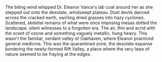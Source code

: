 The biting wind whipped Dr. Eleanor Vance's lab coat around her as she stepped out onto the desolate, windswept plateau.  Dust devils danced across the cracked earth, swirling dried grasses into hazy cyclones.  Scattered, skeletal remains of what were once imposing mesas dotted the landscape, silent witnesses to a forgotten era.  The air, thin and acrid with the scent of ozone and something vaguely metallic, hung heavy.  This wasn't the familiar, verdant valley of Oakhaven, where Eleanor practiced general medicine.  This was the quarantined zone, the desolate expanse bordering the newly-formed Rift Valley, a place where the very laws of nature seemed to be fraying at the edges.
